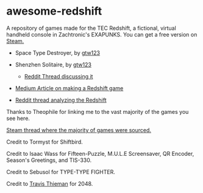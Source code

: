 # awesome-redshift
A repository of games made for the TEC Redshift, a fictional, virtual handheld console in Zachtronic's EXAPUNKS. You can get a free version on [Steam.](https://store.steampowered.com/app/948420/EXAPUNKS_TEC_Redshift_Player/)

* Space Type Destroyer, by [gtw123](https://www.youtube.com/watch?v=O61841j5cng)
* Shenzhen Solitaire, by [gtw123](https://www.youtube.com/watch?v=m7vhLmHnXMc)
  * [Reddit Thread discussing it](https://www.reddit.com/r/exapunks/comments/9djsc7/redshift_shenzhen_solitaire/)
  
* [Medium Article on making a Redshift game](https://medium.com/hard-mode/exapunking-ff8cc3b2c082)
* [Reddit thread analyzing the Redshift](https://www.reddit.com/r/exapunks/comments/90duqu/some_analysis_about_tec_redshift_the_programmable/)

Thanks to Theophile for linking me to the vast majority of the games you see here.

[Steam thread where the majority of games were sourced.](https://steamcommunity.com/app/716490/discussions/0/1640915206485587930/)

Credit to Tormyst for Shiftbird.

Credit to Isaac Wass for Fifteen-Puzzle, M.U.L.E Screensaver, QR Encoder, Season's Greetings, and TIS-330.

Credit to Sebusol for TYPE-TYPE FIGHTER.

Credit to [Travis Thieman](https://github.com/thieman) for 2048.
